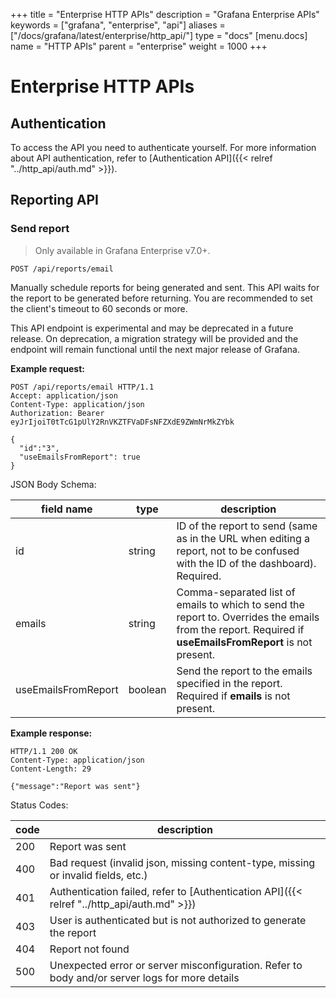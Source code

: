 +++
title = "Enterprise HTTP APIs"
description = "Grafana Enterprise APIs"
keywords = ["grafana", "enterprise", "api"]
aliases = ["/docs/grafana/latest/enterprise/http_api/"]
type = "docs"
[menu.docs]
name = "HTTP APIs"
parent = "enterprise"
weight = 1000
+++

# Enterprise HTTP APIs

## Authentication

To access the API you need to authenticate yourself. For more information about API authentication, refer to [Authentication API]({{< relref "../http_api/auth.md" >}}).

## Reporting API

### Send report

> Only available in Grafana Enterprise v7.0+.

`POST /api/reports/email`

Manually schedule reports for being generated and sent. This API waits for the report to be generated before returning. You are recommended to set the client's timeout to 60 seconds or more.

This API endpoint is experimental and may be deprecated in a future release. On deprecation, a migration strategy will be provided and the endpoint will remain functional until the next major release of Grafana.

**Example request:**

```http
POST /api/reports/email HTTP/1.1
Accept: application/json
Content-Type: application/json
Authorization: Bearer eyJrIjoiT0tTcG1pUlY2RnVKZTFVaDFsNFZXdE9ZWmNrMkZYbk

{
  "id":"3",
  "useEmailsFromReport": true
}
```

JSON Body Schema:

field name | type | description
---------- | ---- | -----------
id | string | ID of the report to send (same as in the URL when editing a report, not to be confused with the ID of the dashboard). Required.
emails | string | Comma-separated list of emails to which to send the report to. Overrides the emails from the report. Required if **useEmailsFromReport** is not present.
useEmailsFromReport | boolean | Send the report to the emails specified in the report. Required if **emails** is not present.

**Example response:**

```http
HTTP/1.1 200 OK
Content-Type: application/json
Content-Length: 29

{"message":"Report was sent"}
```

Status Codes:

code | description
---- | -----------
200 | Report was sent
400 | Bad request (invalid json, missing content-type, missing or invalid fields, etc.)
401 | Authentication failed, refer to [Authentication API]({{< relref "../http_api/auth.md" >}})
403 | User is authenticated but is not authorized to generate the report
404 | Report not found
500 | Unexpected error or server misconfiguration. Refer to body and/or server logs for more details

